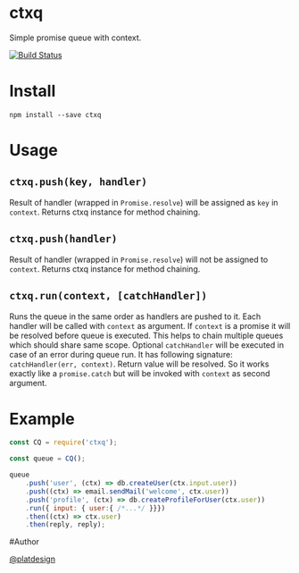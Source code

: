 # ctxq

Simple promise queue with context.

[![Build Status](https://travis-ci.org/platdesign/ctxq.svg?branch=master)](https://travis-ci.org/platdesign/ctxq)


# Install

`npm install --save ctxq`


# Usage

## `ctxq.push(key, handler)`

Result of handler (wrapped in `Promise.resolve`) will be assigned as `key` in `context`. Returns ctxq instance for method chaining.

## `ctxq.push(handler)`

Result of handler (wrapped in `Promise.resolve`) will not be assigned to `context`. Returns ctxq instance for method chaining.


## `ctxq.run(context, [catchHandler])`

Runs the queue in the same order as handlers are pushed to it. Each handler will be called with `context` as argument. If `context` is a promise it will be resolved before queue is executed. This helps to chain multiple queues which should share same scope. Optional `catchHandler` will be executed in case of an error during queue run. It has following signature: `catchHandler(err, context)`. Return value will be resolved. So it works exactly like a `promise.catch` but will be invoked with `context` as second argument.


# Example

```javascript
const CQ = require('ctxq');

const queue = CQ();

queue
	.push('user', (ctx) => db.createUser(ctx.input.user))
	.push((ctx) => email.sendMail('welcome', ctx.user))
	.push('profile', (ctx) => db.createProfileForUser(ctx.user))
	.run({ input: { user:{ /*...*/ }}})
	.then((ctx) => ctx.user)
	.then(reply, reply);
```


#Author

[@platdesign](https://twitter.com/platdesign)
